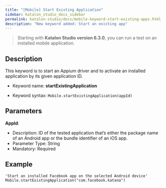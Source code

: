 ```yaml
---
title: "[Mobile] Start Existing Application"
sidebar: katalon_studio_docs_sidebar
permalink: katalon-studio/docs/mobile-keyword-start-existing-apps.html
description: "New keyword added: Start an existing app"
---
```

> Starting with **Katalon Studio version 6.3.0**, you can run a test on an installed mobile application.

## Description

This keyword is to start an Appium driver and to activate an installed application by its given application ID.

* Keyword name: **startExistingApplication**

* Keyword syntax: `Mobile.startExistingApplication(appId)`

## Parameters

**AppId**:

* Description: ID of the tested application that’s either the package name of an Android app or the bundle identifier of an iOS app.
* Parameter Type: String
* Mandatory: Required

## Example

`'Start an installed Facebook app on the selected Android device'
Mobile.startExistingApplication("com.facebook.katana")`
